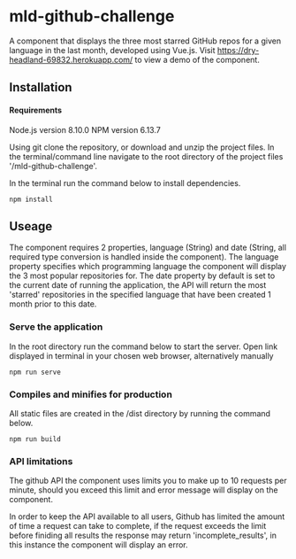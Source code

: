 # mld-github-challenge
A component that displays the three most starred GitHub repos for a given language in the last month, developed using Vue.js.
Visit https://dry-headland-69832.herokuapp.com/ to view a demo of the component.

## Installation
#### Requirements
Node.js version 8.10.0
NPM version 6.13.7

Using git clone the repository, or download and unzip the project files.
In the terminal/command line navigate to the root directory of the project files '/mld-github-challenge'.

In the terminal run the command below to install dependencies.

```
npm install
```

## Useage

The component requires 2 properties, language (String) and date (String, all required type conversion is handled inside the component). The language property specifies which programming language the component will display the 3 most popular repositories for. The date property by default is set to the current date of running the application, the API will return the most 'starred' repositories in the specified language that have been created 1 month prior to this date.

<GithubTop language="JavaScript" :date="date"/>

### Serve the application

In the root directory run the command below to start the server.
Open link displayed in terminal in your chosen web browser, alternatively manually 
```
npm run serve
```

### Compiles and minifies for production

All static files are created in the /dist directory by running the command below.

```
npm run build
```

### API limitations

The github API the component uses limits you to make up to 10 requests per minute, should you exceed this limit and error message will display on the component.

In order to keep the API available to all users, Github has limited the amount of time a request can take to complete, if the request exceeds the limit before finiding all results the response may return 'incomplete_results', in this instance the component will display an error.
